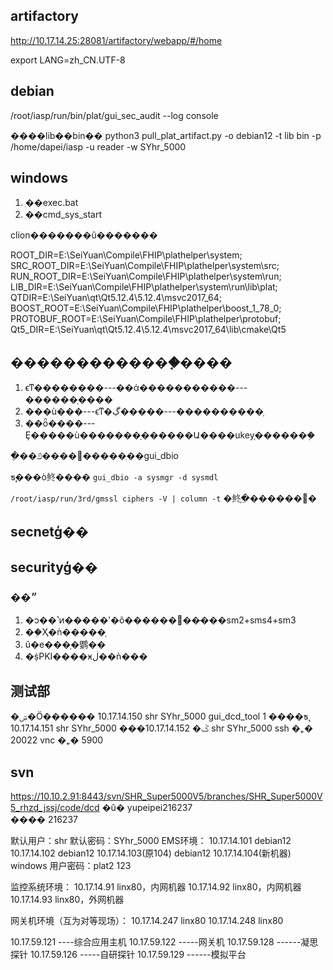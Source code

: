 ## artifactory
http://10.17.14.25:28081/artifactory/webapp/#/home

export LANG=zh_CN.UTF-8

## debian


/root/iasp/run/bin/plat/gui_sec_audit --log console

����lib��bin��
python3 pull_plat_artifact.py -o debian12 -t lib bin  -p /home/dapei/iasp -u reader -w SYhr_5000


## windows

1. ִ��exec.bat
2. ִ��cmd_sys_start


clion�������û�������

ROOT_DIR=E:\SeiYuan\Compile\FHIP\plathelper\system;
SRC_ROOT_DIR=E:\SeiYuan\Compile\FHIP\plathelper\system\src;
RUN_ROOT_DIR=E:\SeiYuan\Compile\FHIP\plathelper\system\run;
LIB_DIR=E:\SeiYuan\Compile\FHIP\plathelper\system\run\lib\plat;
QTDIR=E:\SeiYuan\qt\Qt5.12.4\5.12.4\msvc2017_64;
BOOST_ROOT=E:\SeiYuan\Compile\FHIP\plathelper\boost_1_78_0;
PROTOBUF_ROOT=E:\SeiYuan\Compile\FHIP\plathelper\protobuf;
Qt5_DIR=E:\SeiYuan\qt\Qt5.12.4\5.12.4\msvc2017_64\lib\cmake\Qt5



## �������������֤����
1. ϵͳ��������---��ά�����������---������֤����
2. ���ù���---ϵͳ�ڲ�����---����������֤
3. ��ȫ����---Ȩ�����ù�������ָ������Ա����ukey֤�������֤



�ֶ��޸����ݿ�����ִ��gui_dbio


ƽ̨���ò鿴����
`gui_dbio -a sysmgr -d sysmdl`



 `/root/iasp/run/3rd/gmssl ciphers -V | column -t` �鿴֧�ֵ������׼� 

## secnetģ��




## securityģ��

### ��״
1. �ͻ��˺ͷ�����ʹ�õ������׼��̶���sm2+sms4+sm3
2. ��֤Ҳ�ǹ�����֤
3. û�е���֤�鹦��
4. �ṩPKI����ӿڶ��ǹ���



## 测试部
�ۺ�Ӧ������ 10.17.14.150 shr SYhr_5000 gui_dcd_tool  1 
����ƽ̨ 10.17.14.151 shr SYhr_5000
���ػ� 10.17.14.152 shr SYhr_5000
ssh  �˿� 20022
vnc  �˿� 5900


## svn
https://10.10.2.91:8443/svn/SHR_Super5000V5/branches/SHR_Super5000V5_rhzd_jssj/code/dcd
�û�  yupeipei216237   
���� 216237



默认用户：shr
默认密码：SYhr_5000
EMS环境：
10.17.14.101 debian12
10.17.14.102 debian12
10.17.14.103(原104)  debian12
10.17.14.104(新机器)  windows  用户密码：plat2 123

监控系统环境：
10.17.14.91 linx80，内网机器
10.17.14.92 linx80，内网机器
10.17.14.93 linx80，外网机器

网关机环境（互为对等现场）：
10.17.14.247 linx80
10.17.14.248 linx80



10.17.59.121  ----综合应用主机
10.17.59.122 -----网关机
10.17.59.128 ------凝思探针
10.17.59.126 -----自研探针
10.17.59.129 ------模拟平台
